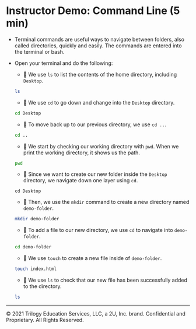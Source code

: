 #  Instructor Demo: Command Line (5 min) 

* Terminal commands are useful ways to navigate between folders, also called directories, quickly and easily. The commands are entered into the terminal or bash.

* Open your terminal and do the following:

  * 🔑 We use `ls` to list the contents of the home directory, including `Desktop`. 

  ```bash
  ls
  ```

  * 🔑 We use `cd` to go down and change into the `Desktop` directory. 

  ```bash
  cd Desktop
  ```

  * 🔑 To move back up to our previous directory, we use `cd ..`. 

  ```bash
  cd ..
  ```

  * 🔑 We start by checking our working directory with `pwd`. When we print the working directory, it shows us the path.

  ```bash
  pwd
  ```

  * 🔑 Since we want to create our new folder inside the `Desktop` directory, we navigate down one layer using `cd`.

  ```
  cd Desktop
  ```

  * 🔑 Then, we use the `mkdir` command to create a new directory named `demo-folder`.
 
  ```bash
  mkdir demo-folder
  ```

  * 🔑 To add a file to our new directory, we use `cd` to navigate into `demo-folder`.

  ```bash
  cd demo-folder
  ```

  * 🔑 We use `touch` to create a new file inside of `demo-folder`.

  ```bash
  touch index.html
  ```

  * 🔑 We use `ls` to check that our new file has been successfully added to the directory.

  ```bash
  ls
  ```

---
 © 2021 Trilogy Education Services, LLC, a 2U, Inc. brand. Confidential and Proprietary. All Rights Reserved.
